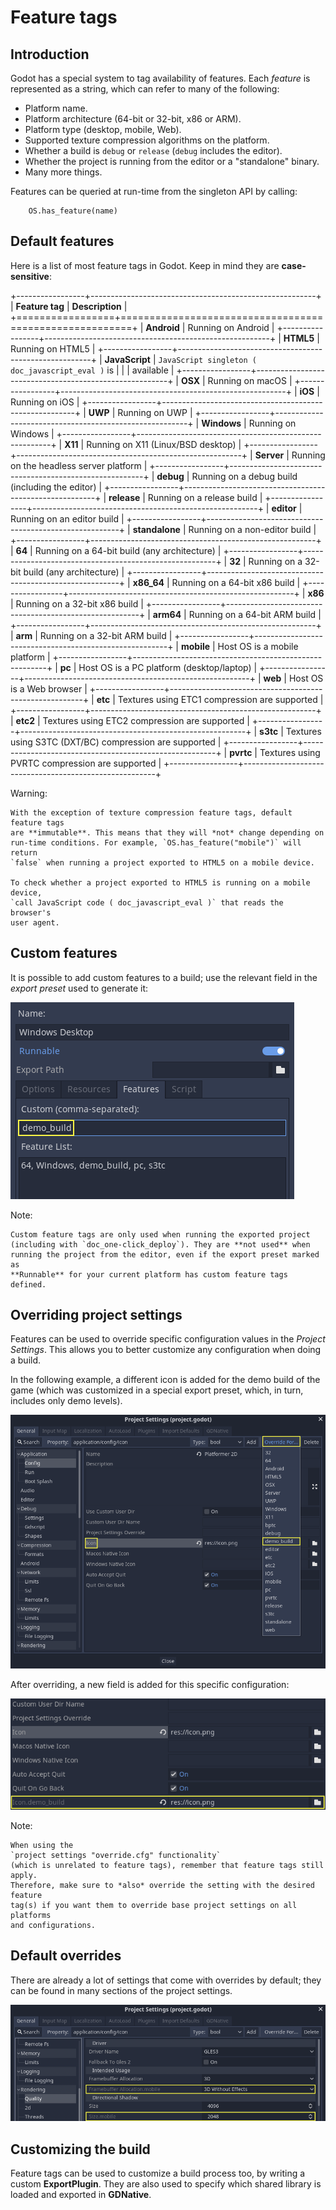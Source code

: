 

Feature tags
============

Introduction
------------

Godot has a special system to tag availability of features.
Each *feature* is represented as a string, which can refer to many of the following:

* Platform name.
* Platform architecture (64-bit or 32-bit, x86 or ARM).
* Platform type (desktop, mobile, Web).
* Supported texture compression algorithms on the platform.
* Whether a build is `debug` or `release` (`debug` includes the editor).
* Whether the project is running from the editor or a "standalone" binary.
* Many more things.

Features can be queried at run-time from the singleton API by calling:

```
    OS.has_feature(name)
```

Default features
----------------

Here is a list of most feature tags in Godot. Keep in mind they are **case-sensitive**:

+-----------------+--------------------------------------------------------+
| **Feature tag** | **Description**                                        |
+=================+========================================================+
| **Android**     | Running on Android                                     |
+-----------------+--------------------------------------------------------+
| **HTML5**       | Running on HTML5                                       |
+-----------------+--------------------------------------------------------+
| **JavaScript**  | `JavaScript singleton ( doc_javascript_eval )` is   |
|                 | available                                              |
+-----------------+--------------------------------------------------------+
| **OSX**         | Running on macOS                                       |
+-----------------+--------------------------------------------------------+
| **iOS**         | Running on iOS                                         |
+-----------------+--------------------------------------------------------+
| **UWP**         | Running on UWP                                         |
+-----------------+--------------------------------------------------------+
| **Windows**     | Running on Windows                                     |
+-----------------+--------------------------------------------------------+
| **X11**         | Running on X11 (Linux/BSD desktop)                     |
+-----------------+--------------------------------------------------------+
| **Server**      | Running on the headless server platform                |
+-----------------+--------------------------------------------------------+
| **debug**       | Running on a debug build (including the editor)        |
+-----------------+--------------------------------------------------------+
| **release**     | Running on a release build                             |
+-----------------+--------------------------------------------------------+
| **editor**      | Running on an editor build                             |
+-----------------+--------------------------------------------------------+
| **standalone**  | Running on a non-editor build                          |
+-----------------+--------------------------------------------------------+
| **64**          | Running on a 64-bit build (any architecture)           |
+-----------------+--------------------------------------------------------+
| **32**          | Running on a 32-bit build (any architecture)           |
+-----------------+--------------------------------------------------------+
| **x86_64**      | Running on a 64-bit x86 build                          |
+-----------------+--------------------------------------------------------+
| **x86**         | Running on a 32-bit x86 build                          |
+-----------------+--------------------------------------------------------+
| **arm64**       | Running on a 64-bit ARM build                          |
+-----------------+--------------------------------------------------------+
| **arm**         | Running on a 32-bit ARM build                          |
+-----------------+--------------------------------------------------------+
| **mobile**      | Host OS is a mobile platform                           |
+-----------------+--------------------------------------------------------+
| **pc**          | Host OS is a PC platform (desktop/laptop)              |
+-----------------+--------------------------------------------------------+
| **web**         | Host OS is a Web browser                               |
+-----------------+--------------------------------------------------------+
| **etc**         | Textures using ETC1 compression are supported          |
+-----------------+--------------------------------------------------------+
| **etc2**        | Textures using ETC2 compression are supported          |
+-----------------+--------------------------------------------------------+
| **s3tc**        | Textures using S3TC (DXT/BC) compression are supported |
+-----------------+--------------------------------------------------------+
| **pvrtc**       | Textures using PVRTC compression are supported         |
+-----------------+--------------------------------------------------------+

Warning:


    With the exception of texture compression feature tags, default feature tags
    are **immutable**. This means that they will *not* change depending on
    run-time conditions. For example, `OS.has_feature("mobile")` will return
    `false` when running a project exported to HTML5 on a mobile device.

    To check whether a project exported to HTML5 is running on a mobile device,
    `call JavaScript code ( doc_javascript_eval )` that reads the browser's
    user agent.

Custom features
---------------

It is possible to add custom features to a build; use the relevant
field in the *export preset* used to generate it:

![](img/feature_tags1.png)

Note:


    Custom feature tags are only used when running the exported project
    (including with `doc_one-click_deploy`). They are **not used** when
    running the project from the editor, even if the export preset marked as
    **Runnable** for your current platform has custom feature tags defined.

Overriding project settings
---------------------------

Features can be used to override specific configuration values in the *Project Settings*.
This allows you to better customize any configuration when doing a build.

In the following example, a different icon is added for the demo build of the game (which was
customized in a special export preset, which, in turn, includes only demo levels).

![](img/feature_tags2.png)

After overriding, a new field is added for this specific configuration:

![](img/feature_tags3.png)

Note:


    When using the
    `project settings "override.cfg" functionality`
    (which is unrelated to feature tags), remember that feature tags still apply.
    Therefore, make sure to *also* override the setting with the desired feature
    tag(s) if you want them to override base project settings on all platforms
    and configurations.

Default overrides
-----------------

There are already a lot of settings that come with overrides by default; they can be found
in many sections of the project settings.

![](img/feature_tags4.png)

Customizing the build
---------------------

Feature tags can be used to customize a build process too, by writing a custom **ExportPlugin**.
They are also used to specify which shared library is loaded and exported in **GDNative**.
